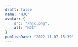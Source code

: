 ```yaml
---
draft: false
name: "HJC"
avatar: {
    src: "/hjc.png",
    alt: "HJC"
}
publishDate: "2022-11-07 15:39"
---
```

